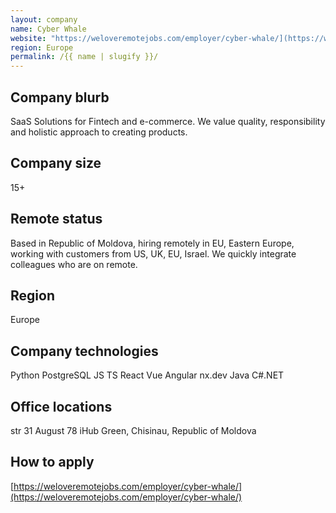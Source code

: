 ```yaml
---
layout: company
name: Cyber Whale
website: "https://weloveremotejobs.com/employer/cyber-whale/](https://weloveremotejobs.com/employer/cyber-whale"
region: Europe
permalink: /{{ name | slugify }}/
---
```


## Company blurb

SaaS Solutions for Fintech and e-commerce.
We value quality, responsibility and holistic approach to creating products.

## Company size

15+

## Remote status
Based in Republic of Moldova, hiring remotely in EU, Eastern Europe, working with customers from US, UK, EU, Israel.
We quickly integrate colleagues who are on remote.

## Region

Europe

## Company technologies

Python
PostgreSQL
JS
TS
React
Vue
Angular
nx.dev
Java
C#.NET

## Office locations

str 31 August 78 iHub Green, Chisinau, Republic of Moldova

## How to apply

[https://weloveremotejobs.com/employer/cyber-whale/](https://weloveremotejobs.com/employer/cyber-whale/)